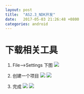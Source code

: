 ```yaml
---
layout: post
title:  "AS2.3_NDK开发"
date:   2017-05-03 21:26:48 +0800
categories: android
---
```

# 下载相关工具
1. File-->Settings 下图
![](http://zengyongsun.studio/img/2017_05_03_21_001.png)

2. 创建一个项目
![](http://zengyongsun.studio/img/2017_05_03_21_002.png)
![](http://zengyongsun.studio/img/2017_05_03_21_003.png)

3. 完成
![](http://zengyongsun.studio/img/2017_05_03_21_004.png)
![](http://zengyongsun.studio/img/2017_05_03_21_005.png)

